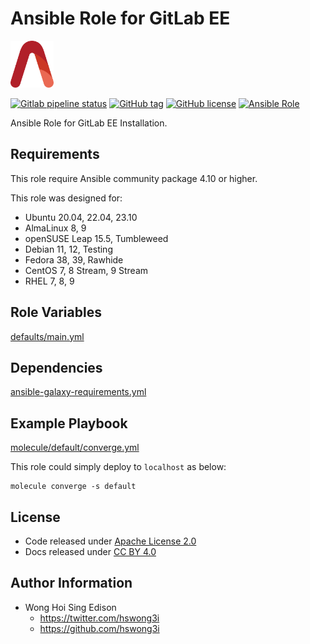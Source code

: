 # Ansible Role for GitLab EE

<a href="https://alvistack.com" title="AlviStack" target="_blank"><img src="/alvistack.svg" height="75" alt="AlviStack"></a>

[![Gitlab pipeline status](https://img.shields.io/gitlab/pipeline/alvistack/ansible-role-gitlab_ee/master)](https://gitlab.com/alvistack/ansible-role-gitlab_ee/-/pipelines)
[![GitHub tag](https://img.shields.io/github/tag/alvistack/ansible-role-gitlab_ee.svg)](https://github.com/alvistack/ansible-role-gitlab_ee/tags)
[![GitHub license](https://img.shields.io/github/license/alvistack/ansible-role-gitlab_ee.svg)](https://github.com/alvistack/ansible-role-gitlab_ee/blob/master/LICENSE)
[![Ansible Role](https://img.shields.io/badge/galaxy-alvistack.gitlab_ee-blue.svg)](https://galaxy.ansible.com/alvistack/gitlab_ee)

Ansible Role for GitLab EE Installation.

## Requirements

This role require Ansible community package 4.10 or higher.

This role was designed for:

-   Ubuntu 20.04, 22.04, 23.10
-   AlmaLinux 8, 9
-   openSUSE Leap 15.5, Tumbleweed
-   Debian 11, 12, Testing
-   Fedora 38, 39, Rawhide
-   CentOS 7, 8 Stream, 9 Stream
-   RHEL 7, 8, 9

## Role Variables

[defaults/main.yml](defaults/main.yml)

## Dependencies

[ansible-galaxy-requirements.yml](ansible-galaxy-requirements.yml)

## Example Playbook

[molecule/default/converge.yml](molecule/default/converge.yml)

This role could simply deploy to `localhost` as below:

    molecule converge -s default

## License

-   Code released under [Apache License 2.0](LICENSE)
-   Docs released under [CC BY 4.0](http://creativecommons.org/licenses/by/4.0/)

## Author Information

-   Wong Hoi Sing Edison
    -   <https://twitter.com/hswong3i>
    -   <https://github.com/hswong3i>
